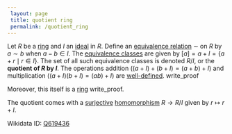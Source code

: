 ```yaml
---
 layout: page
 title: quotient ring
 permalink: /quotient_ring
---
```

Let $R$ be a [ring](https://defsmath.github.io/DefsMath/ring) and $I$ an [ideal](https://defsmath.github.io/DefsMath/ring_ideal) in $R$. Define an [equivalence relation](https://defsmath.github.io/DefsMath/equivalence_relation) $\sim$ on $R$ by $a\sim b$ when $a-b \in I$. The [equivalence classes](https://defsmath.github.io/DefsMath/equivalence_class) are given by $[a] = a+ I = \{a+r \mid r\in I\}$. The set of all such equivalence classes is denoted $R/I$, or the **quotient of $R$ by $I$**.  The operations addition ($(a+I)+ (b+I) = (a+b)+I$) and multiplication ($(a+I)(b+I) = (ab)+I$) are [well-defined](https://defsmath.github.io/DefsMath/well-defined). write_proof 

Moreover, this itself is a [ring](https://defsmath.github.io/DefsMath/ring) write_proof.

The quotient comes with a [surjective](https://defsmath.github.io/DefsMath/surjective) [homomorphism](https://defsmath.github.io/DefsMath/ring_homomorphism) $R\to R/I$ given by $r\mapsto r+I$.

Wikidata ID: [Q619436](https://www.wikidata.org/wiki/Q619436)